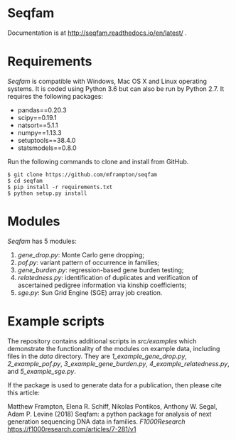 # Seqfam

Documentation is at http://seqfam.readthedocs.io/en/latest/ .

Requirements
============

*Seqfam* is compatible with Windows, Mac OS X and Linux operating systems. It is coded using Python 3.6 but can also be run by Python 2.7. It requires the following packages:

* pandas==0.20.3
* scipy==0.19.1
* natsort==5.1.1
* numpy==1.13.3
* setuptools==38.4.0
* statsmodels==0.8.0

Run the following commands to clone and install from GitHub.

```
$ git clone https://github.com/mframpton/seqfam
$ cd seqfam
$ pip install -r requirements.txt
$ python setup.py install
```

Modules
=======

*Seqfam* has 5 modules:
1.	*gene_drop.py*: Monte Carlo gene dropping;
2.	*pof.py*: variant pattern of occurrence in families;
3.	*gene_burden.py*: regression-based gene burden testing;
4.	*relatedness.py*: identification of duplicates and verification of ascertained pedigree information via kinship coefficients;
5.	*sge.py*: Sun Grid Engine (SGE) array job creation.

Example scripts
===============

The repository contains additional scripts in *src/examples* which demonstrate the functionality of the modules on example data, including files in the *data* directory. They are *1_example_gene_drop.py*, *2_example_pof.py*, *3_example_gene_burden.py*, *4_example_relatedness.py*, and *5_example_sge.py*.

If the package is used to generate data for a publication, then please cite this article:

Matthew Frampton, Elena R. Schiff, Nikolas Pontikos, Anthony W. Segal, Adam P. Levine (2018) Seqfam: a python package for analysis of next generation sequencing DNA data in families. *F1000Research* https://f1000research.com/articles/7-281/v1
